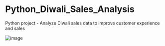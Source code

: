 # Python_Diwali_Sales_Analysis
Python project - Analyze Diwali sales data to improve customer experience and sales

![image](https://github.com/user-attachments/assets/e7f4dee3-8bb0-49fd-89e4-43cddf249e3f)
